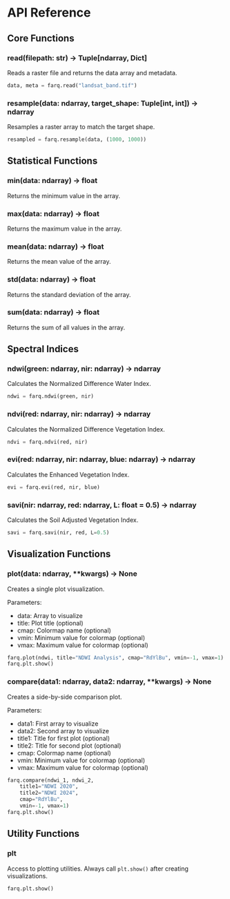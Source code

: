 # API Reference

## Core Functions

### read(filepath: str) -> Tuple[ndarray, Dict]
Reads a raster file and returns the data array and metadata.

```python
data, meta = farq.read("landsat_band.tif")
```

### resample(data: ndarray, target_shape: Tuple[int, int]) -> ndarray
Resamples a raster array to match the target shape.

```python
resampled = farq.resample(data, (1000, 1000))
```

## Statistical Functions

### min(data: ndarray) -> float
Returns the minimum value in the array.

### max(data: ndarray) -> float
Returns the maximum value in the array.

### mean(data: ndarray) -> float
Returns the mean value of the array.

### std(data: ndarray) -> float
Returns the standard deviation of the array.

### sum(data: ndarray) -> float
Returns the sum of all values in the array.

## Spectral Indices

### ndwi(green: ndarray, nir: ndarray) -> ndarray
Calculates the Normalized Difference Water Index.

```python
ndwi = farq.ndwi(green, nir)
```

### ndvi(red: ndarray, nir: ndarray) -> ndarray
Calculates the Normalized Difference Vegetation Index.

```python
ndvi = farq.ndvi(red, nir)
```

### evi(red: ndarray, nir: ndarray, blue: ndarray) -> ndarray
Calculates the Enhanced Vegetation Index.

```python
evi = farq.evi(red, nir, blue)
```

### savi(nir: ndarray, red: ndarray, L: float = 0.5) -> ndarray
Calculates the Soil Adjusted Vegetation Index.

```python
savi = farq.savi(nir, red, L=0.5)
```

## Visualization Functions

### plot(data: ndarray, **kwargs) -> None
Creates a single plot visualization.

Parameters:
- data: Array to visualize
- title: Plot title (optional)
- cmap: Colormap name (optional)
- vmin: Minimum value for colormap (optional)
- vmax: Maximum value for colormap (optional)

```python
farq.plot(ndwi, title="NDWI Analysis", cmap="RdYlBu", vmin=-1, vmax=1)
farq.plt.show()
```

### compare(data1: ndarray, data2: ndarray, **kwargs) -> None
Creates a side-by-side comparison plot.

Parameters:
- data1: First array to visualize
- data2: Second array to visualize
- title1: Title for first plot (optional)
- title2: Title for second plot (optional)
- cmap: Colormap name (optional)
- vmin: Minimum value for colormap (optional)
- vmax: Maximum value for colormap (optional)

```python
farq.compare(ndwi_1, ndwi_2, 
    title1="NDWI 2020", 
    title2="NDWI 2024",
    cmap="RdYlBu",
    vmin=-1, vmax=1)
farq.plt.show()
```

## Utility Functions

### plt
Access to plotting utilities. Always call `plt.show()` after creating visualizations.

```python
farq.plt.show()
``` 